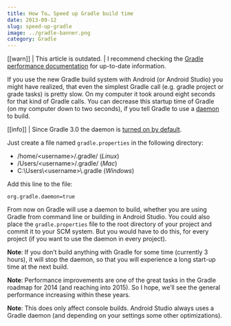 ```yaml
---
title: How To… Speed up Gradle build time
date: 2013-09-12
slug: speed-up-gradle
image: ../gradle-banner.png
category: Gradle
---
```


[[warn]]
| This article is outdated.
| I recommend checking the [Gradle performance documentation](https://guides.gradle.org/performance/) for up-to-date information.

If you use the new Gradle build system with Android (or Android Studio) you might
have realized, that even the simplest Gradle call (e.g. gradle project or grade tasks)
is pretty slow. On my computer it took around eight seconds for that kind of Gradle
calls. You can decrease this startup time of Gradle (on my computer down to two seconds),
if you tell Gradle to use a [daemon](http://www.gradle.org/docs/current/userguide/gradle_daemon.html)
to build.

[[info]]
| Since Gradle 3.0 the daemon is [turned on by default](https://docs.gradle.org/current/release-notes#improved-gradle-daemon,-now-enabled-by-default).

Just create a file named `gradle.properties` in the following directory:

* /home/&lt;username>/.gradle/ (*Linux*)
* /Users/&lt;username>/.gradle/ (*Mac*)
* C:\\Users\\&lt;username>\\.gradle (*Windows*)

Add this line to the file:

```
org.gradle.daemon=true
```

From now on Gradle will use a daemon to build, whether you are using Gradle from command
line or building in Android Studio. You could also place the `gradle.properties` file to
the root directory of your project and commit it to your SCM system. But you would
have to do this, for every project (if you want to use the daemon in every project).

**Note**: If you don’t build anything with Gradle for some time (currently 3 hours),
it will stop the daemon, so that you will experience a long start-up time at the next build.

**Note**: Performance improvements are one of the great tasks in the Gradle roadmap for 2014
(and reaching into 2015). So I hope, we’ll see the general performance increasing within these years.

**Note**: This does only affect console builds. Android Studio always uses a Gradle
daemon (and depending on your settings some other optimizations).
